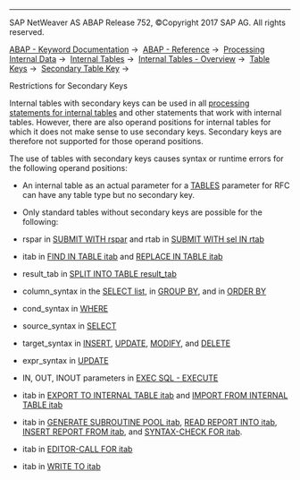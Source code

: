   

* * *

SAP NetWeaver AS ABAP Release 752, ©Copyright 2017 SAP AG. All rights reserved.

[ABAP - Keyword Documentation](javascript:call_link\('abenabap.htm'\)) →  [ABAP - Reference](javascript:call_link\('abenabap_reference.htm'\)) →  [Processing Internal Data](javascript:call_link\('abenabap_data_working.htm'\)) →  [Internal Tables](javascript:call_link\('abenitab.htm'\)) →  [Internal Tables - Overview](javascript:call_link\('abenitab_oview.htm'\)) →  [Table Keys](javascript:call_link\('abenitab_key.htm'\)) →  [Secondary Table Key](javascript:call_link\('abenitab_key_secondary.htm'\)) → 

Restrictions for Secondary Keys

Internal tables with secondary keys can be used in all [processing statements for internal tables](javascript:call_link\('abentable_processing_statements.htm'\)) and other statements that work with internal tables. However, there are also operand positions for internal tables for which it does not make sense to use secondary keys. Secondary keys are therefore not supported for those operand positions.

The use of tables with secondary keys causes syntax or runtime errors for the following operand positions:

-   An internal table as an actual parameter for a [TABLES](javascript:call_link\('abapcall_function_destination_para.htm'\)) parameter for RFC can have any table type but no secondary key.

-   Only standard tables without secondary keys are possible for the following:

-   rspar in [SUBMIT WITH rspar](javascript:call_link\('abapsubmit_selscreen_parameters.htm'\)) and rtab in [SUBMIT WITH sel IN rtab](javascript:call_link\('abapsubmit_selscreen_parameters.htm'\))

-   itab in [FIND IN TABLE itab](javascript:call_link\('abapfind_itab.htm'\)) and [REPLACE IN TABLE itab](javascript:call_link\('abapreplace_itab.htm'\))

-   result\_tab in [SPLIT INTO TABLE result\_tab](javascript:call_link\('abapsplit.htm'\))

-   column\_syntax in the [SELECT list](javascript:call_link\('abapselect_list.htm'\)), in [GROUP BY](javascript:call_link\('abapgroupby_clause.htm'\)), and in [ORDER BY](javascript:call_link\('abaporderby_clause.htm'\))

-   cond\_syntax in [WHERE](javascript:call_link\('abenwhere_logexp_dynamic.htm'\))

-   source\_syntax in [SELECT](javascript:call_link\('abapfrom_clause.htm'\))

-   target\_syntax in [INSERT](javascript:call_link\('abapinsert_target.htm'\)), [UPDATE](javascript:call_link\('abapupdate_target.htm'\)), [MODIFY](javascript:call_link\('abapmodify_target.htm'\)), and [DELETE](javascript:call_link\('abapdelete_target.htm'\))

-   expr\_syntax in [UPDATE](javascript:call_link\('abapupdate_set_expression.htm'\))

-   IN, OUT, INOUT parameters in [EXEC SQL - EXECUTE](javascript:call_link\('abapexec_procedure.htm'\))

-   itab in [EXPORT TO INTERNAL TABLE itab](javascript:call_link\('abapexport_data_cluster_medium.htm'\)) and [IMPORT FROM INTERNAL TABLE itab](javascript:call_link\('abapimport_medium.htm'\))

-   itab in [GENERATE SUBROUTINE POOL itab](javascript:call_link\('abapgenerate_subroutine_pool.htm'\)), [READ REPORT INTO itab](javascript:call_link\('abapread_report.htm'\)), [INSERT REPORT FROM itab](javascript:call_link\('abapinsert_report.htm'\)), and [SYNTAX-CHECK FOR itab](javascript:call_link\('abapsyntax-check_for_itab.htm'\)).

-   itab in [EDITOR-CALL FOR itab](javascript:call_link\('abapeditor-call_for_itab.htm'\))

-   itab in [WRITE TO itab](javascript:call_link\('abapwrite_to_itab.htm'\))
